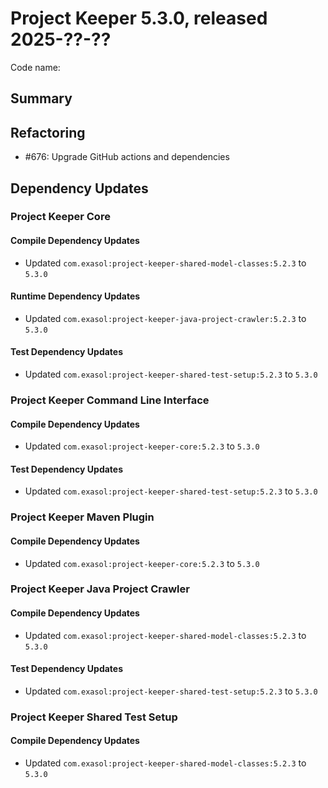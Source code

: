 # Project Keeper 5.3.0, released 2025-??-??

Code name:

## Summary

## Refactoring

* #676: Upgrade GitHub actions and dependencies

## Dependency Updates

### Project Keeper Core

#### Compile Dependency Updates

* Updated `com.exasol:project-keeper-shared-model-classes:5.2.3` to `5.3.0`

#### Runtime Dependency Updates

* Updated `com.exasol:project-keeper-java-project-crawler:5.2.3` to `5.3.0`

#### Test Dependency Updates

* Updated `com.exasol:project-keeper-shared-test-setup:5.2.3` to `5.3.0`

### Project Keeper Command Line Interface

#### Compile Dependency Updates

* Updated `com.exasol:project-keeper-core:5.2.3` to `5.3.0`

#### Test Dependency Updates

* Updated `com.exasol:project-keeper-shared-test-setup:5.2.3` to `5.3.0`

### Project Keeper Maven Plugin

#### Compile Dependency Updates

* Updated `com.exasol:project-keeper-core:5.2.3` to `5.3.0`

### Project Keeper Java Project Crawler

#### Compile Dependency Updates

* Updated `com.exasol:project-keeper-shared-model-classes:5.2.3` to `5.3.0`

#### Test Dependency Updates

* Updated `com.exasol:project-keeper-shared-test-setup:5.2.3` to `5.3.0`

### Project Keeper Shared Test Setup

#### Compile Dependency Updates

* Updated `com.exasol:project-keeper-shared-model-classes:5.2.3` to `5.3.0`
